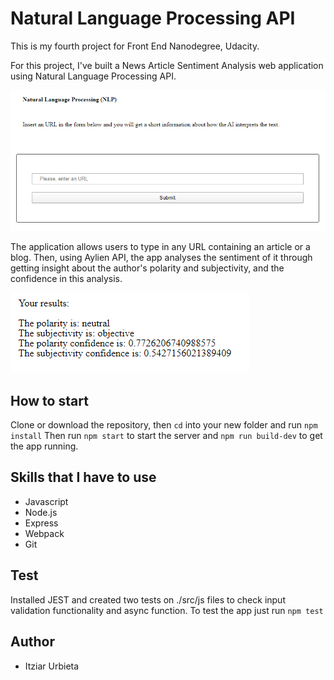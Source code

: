 # Natural Language Processing API

This is my fourth project for Front End Nanodegree, Udacity.

For this project, I've built a News Article Sentiment Analysis web application using Natural Language Processing API. 

![NLP API Web App](./img/nlporiginal.png)

The application allows users to type in any URL containing an article or a blog. Then, using Aylien API, the app analyses the sentiment of it through getting insight about the author's polarity and subjectivity, and the confidence in this analysis.

![Results](./img/nlpresults.png)

## How to start

Clone or download the repository, then `cd` into your new folder and run ```npm install```
Then run ```npm start``` to start the server and ```npm run build-dev``` to get the app running.

## Skills that I have to use
- Javascript
- Node.js
- Express
- Webpack
- Git

## Test

Installed JEST and created two tests on ./src/js files to check input validation functionality and async function. To test the app just run ```npm test```

## Author
- Itziar Urbieta
